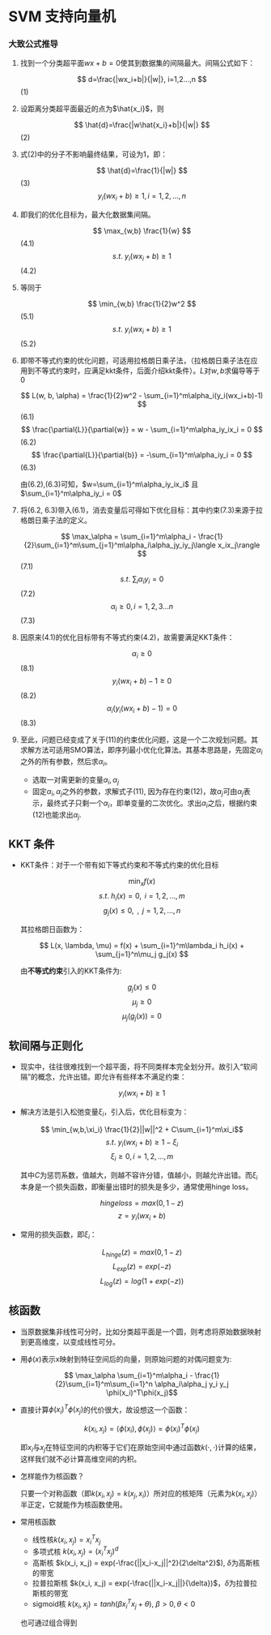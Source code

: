 # SVM 支持向量机
### 大致公式推导
1. 找到一个分类超平面$wx+b=0$使其到数据集的间隔最大。间隔公式如下：
    
    $$ d=\frac{|wx_i+b|}{|w|}, i=1,2...,n $$ (1)

2. 设距离分类超平面最近的点为$\hat{x_i}$，则
    
    $$ \hat{d}=\frac{|w\hat{x_i}+b|}{|w|} $$ (2)

3. 式(2)中的分子不影响最终结果，可设为1，即：

    $$ \hat{d}=\frac{1}{|w|} $$ (3)
    $$ y_i(wx_i+b) \geq 1, i=1,2,...,n$$

4. 即我们的优化目标为，最大化数据集间隔。

    $$ \max_{w,b} \frac{1}{w} $$  (4.1)
    $$ s.t. \text{\ \ \ \ \ \ \ } y_i(wx_i+b) \geq 1 $$ (4.2)

5. 等同于

    $$ \min_{w,b} \frac{1}{2}w^2 $$ (5.1)
    $$ s.t. \text{\ \ \ \ \ \ \ } y_i(wx_i+b) \geq 1$$ (5.2)

6. 即带不等式约束的优化问题，可适用拉格朗日乘子法，（拉格朗日乘子法在应用到不等式约束时，应满足kkt条件，后面介绍kkt条件）。$L$对$w,b$求偏导等于0

    $$ L(w, b, \alpha) = \frac{1}{2}w^2 - \sum_{i=1}^m\alpha_i(y_i(wx_i+b)-1) $$ (6.1)
    $$ \frac{\partial{L}}{\partial{w}} = w - \sum_{i=1}^m\alpha_iy_ix_i = 0  $$ (6.2)
    $$ \frac{\partial{L}}{\partial{b}} = -\sum_{i=1}^m\alpha_iy_i = 0 $$ (6.3)
    
    由(6.2),(6.3)可知，$w=\sum_{i=1}^m\alpha_iy_ix_i$ 且 $\sum_{i=1}^m\alpha_iy_i = 0$

7. 将(6.2, 6.3)带入(6.1)，消去变量后可得如下优化目标：其中约束(7.3)来源于拉格朗日乘子法的定义。

    $$ \max_\alpha = \sum_{i=1}^m\alpha_i - \frac{1}{2}\sum_{i=1}^m\sum_{j=1}^m\alpha_i\alpha_jy_iy_j\langle x_ix_j\rangle $$ (7.1)
    $$ s.t. \text{\ \ \ \ }\sum_i\alpha_iy_i=0 $$ (7.2)
    $$ \alpha_i\geq0, i=1,2,3...n $$ (7.3)

8. 因原来(4.1)的优化目标带有不等式约束(4.2)，故需要满足KKT条件：

    $$ \alpha_i \geq 0 $$ (8.1)
    $$ y_i(wx_i+b)-1\geq 0 $$ (8.2)
    $$ \alpha_i(y_i(wx_i+b)-1)= 0 $$ (8.3)

9. 至此，问题已经变成了关于(11)的约束优化问题，这是一个二次规划问题。其求解方法可适用SMO算法，即序列最小优化化算法。其基本思路是，先固定$\alpha_i$之外的所有参数，然后求$\alpha_i$。
    * 选取一对需更新的变量$\alpha_i,\alpha_j$
    * 固定$\alpha_i,\alpha_j$之外的参数，求解式子(11), 因为存在约束(12)，故$\alpha_j$可由$\alpha_j$表示，最终式子只剩一个$\alpha_i$，即单变量的二次优化。求出$\alpha_i$之后，根据约束(12)也能求出$\alpha_j$.

## KKT 条件

* KKT条件：对于一个带有如下等式约束和不等式约束的优化目标
    
    $$ \min_x f(x) $$
    $$ s.t. \text{\ \ \ \ \ } h_i(x)=0, \text{\ \ } i=1,2,...,m$$
    $$ g_j(x) \leq 0,\text{\ \ \ \ }, \text{\ \ \ }j=1,2,...,n$$

    其拉格朗日函数为：
    
    $$ L(x, \lambda, \mu) = f(x) + \sum_{i=1}^m\lambda_i h_i(x) + \sum_{j=1}^n\mu_j g_j(x) $$

    由**不等式约束**引入的KKT条件为:

    $$ g_j(x) \leq 0 $$
    $$ \mu_j \geq 0 $$
    $$ \mu_j(g_j(x)) = 0$$

## 软间隔与正则化
* 现实中，往往很难找到一个超平面，将不同类样本完全划分开。故引入“软间隔”的概念，允许出错。即允许有些样本不满足约束：

    $$ y_i(wx_i+b)\geq 1$$

* 解决方法是引入松弛变量$\xi_i$，引入后，优化目标变为：

    $$ \min_{w,b,\xi_i} \frac{1}{2}||w||^2 + C\sum_{i=1}^m\xi_i$$
    $$ s.t. \text{ \ \ \ }y_i(wx_i+b) \geq 1-\xi_i $$
    $$ \xi_i \geq 0, i=1,2,...,m $$
    

    其中$C$为惩罚系数，值越大，则越不容许分错，值越小，则越允许出错。而$\xi_i$本身是一个损失函数，即衡量出错时的损失是多少，通常使用hinge loss。
    
    $$ hingeloss=max(0, 1-z) $$
    $$ z=y_i(wx_i + b) $$

* 常用的损失函数，即$\xi_i$：

    $$ L_{hinge}(z) = max(0, 1-z) $$
    $$ L_{exp}(z) = exp(-z) $$
    $$ L_{log}(z) = log(1 + exp(-z)) $$

## 核函数
* 当原数据集非线性可分时，比如分类超平面是一个圆，则考虑将原始数据映射到更高维度，以变成线性可分。
* 用$\phi(x)$表示x映射到特征空间后的向量，则原始问题的对偶问题变为:

    $$ \max_\alpha \sum_{i=1}^m\alpha_i - \frac{1}{2}\sum_{i=1}^m\sum_{i=1}^n \alpha_i\alpha_j y_i y_j \phi(x_i)^T\phi(x_j)$$

* 直接计算$\phi(x_i)^T\phi(x_j)$的代价很大，故设想这一个函数：

    $$ k(x_i, x_j) = \langle\phi(x_i), \phi(x_j)\rangle = \phi(x_i)^T\phi(x_j)$$

    即$x_i$与$x_j$在特征空间的内积等于它们在原始空间中通过函数$k(\cdot,\cdot)$计算的结果，这样我们就不必计算高维空间的内积。

* 怎样能作为核函数？

    只要一个对称函数（即$k(x_i, x_j)=k(x_j, x_i)$）所对应的核矩阵（元素为$k(x_i, x_j)$）半正定，它就能作为核函数使用。

* 常用核函数
    
    * 线性核$k(x_i, x_j) = x_i^T x_j$
    * 多项式核 $k(x_i, x_j) = (x_i^Tx_j)^d$
    * 高斯核 $k(x_i, x_j) = exp(-\frac{||x_i-x_j||^2}{2\delta^2}$), $\delta$为高斯核的带宽
    * 拉普拉斯核 $k(x_i, x_j) = exp(-\frac{||x_i-x_j||}{\delta})$，$\delta$为拉普拉斯核的带宽
    * sigmoid核 $k(x_i, x_j) = tanh(\beta x_i^Tx_j + \theta)$, $\beta > 0, \theta < 0$
    
    也可通过组合得到